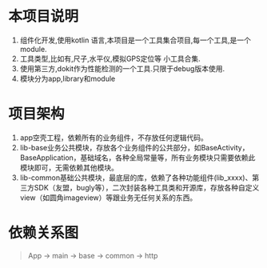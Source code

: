 # 本项目说明
1. 组件化开发,使用kotlin 语言,本项目是一个工具集合项目,每一个工具,是一个module.
2. 工具类型,比如有,尺子,水平仪,模拟GPS定位等 小工具合集.
3. 使用第三方,dokit作为性能检测的一个工具.只限于debug版本使用.
4. 模块分为app,library和module

# 项目架构
1. app空壳工程，依赖所有的业务组件，不存放任何逻辑代码。
2. lib-base业务公共模块，存放各个业务组件的公共部分，如BaseActivity，BaseApplication，基础域名，各种全局常量等，所有业务模块只需要依赖此模块即可，无需依赖其他模块。
3. lib-common基础公共模块，最底层的库，依赖了各种功能组件(lib_xxxx)、第三方SDK（友盟，bugly等），二次封装各种工具类和开源库，存放各种自定义view（如圆角imageview）等跟业务无任何关系的东西。

# 依赖关系图
> App -> main -> base -> common
                      -> http




